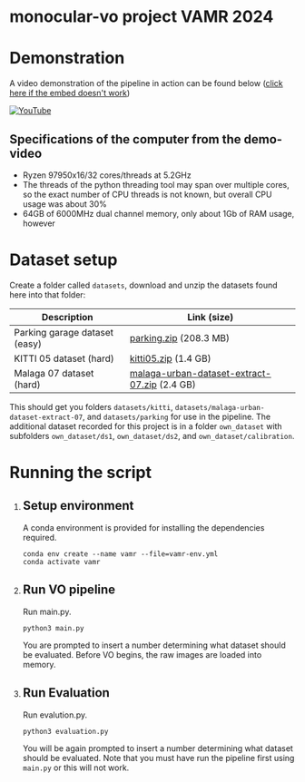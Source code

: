 # monocular-vo project VAMR 2024

# Demonstration

A video demonstration of the pipeline in action can be found below ([click here if the embed doesn't work](https://www.youtube.com/watch?v=hEA7zJPG3Gs))

[![YouTube](http://i.ytimg.com/vi/hEA7zJPG3Gs/hqdefault.jpg)](https://www.youtube.com/watch?v=hEA7zJPG3Gs)

## Specifications of the computer from the demo-video
- Ryzen 97950x16/32 cores/threads at 5.2GHz
- The threads of the python threading tool may span over multiple cores, so the exact number of CPU threads is not known, but overall CPU usage was about 30%
- 64GB of 6000MHz dual channel memory, only about 1Gb of RAM usage, however

# Dataset setup

Create a folder called `datasets`, download and unzip the datasets found here into that folder:

Description | Link (size)
------------- | ----------
Parking garage dataset (easy) |	[parking.zip](https://rpg.ifi.uzh.ch/docs/teaching/2024/parking.zip) (208.3 MB)
KITTI 05 dataset (hard)	| [kitti05.zip](https://rpg.ifi.uzh.ch/docs/teaching/2024/kitti05.zip) (1.4 GB)
Malaga 07 dataset (hard) | [malaga-urban-dataset-extract-07.zip](https://rpg.ifi.uzh.ch/docs/teaching/2024/malaga-urban-dataset-extract-07.zip) (2.4 GB)

This should get you folders `datasets/kitti`, `datasets/malaga-urban-dataset-extract-07`, and `datasets/parking`
for use in the pipeline. The additional dataset recorded for this project is in a folder `own_dataset` with subfolders `own_dataset/ds1`, `own_dataset/ds2`, and `own_dataset/calibration`. 

# Running the script

1. ## Setup environment
    A conda environment is provided for installing the dependencies required.
    ```
    conda env create --name vamr --file=vamr-env.yml
    conda activate vamr
    ```

2. ## Run VO pipeline
    Run main.py.
    ```
    python3 main.py
    ```
    You are prompted to insert a number determining what dataset should be evaluated.
    Before VO begins, the raw images are loaded into memory.

3. ## Run Evaluation 
    Run evalution.py.
    ```
    python3 evaluation.py
    ```
    You will be again prompted to insert a number determining what dataset should be evaluated.
    Note that you must have run the pipeline first using `main.py` or this will not work.

